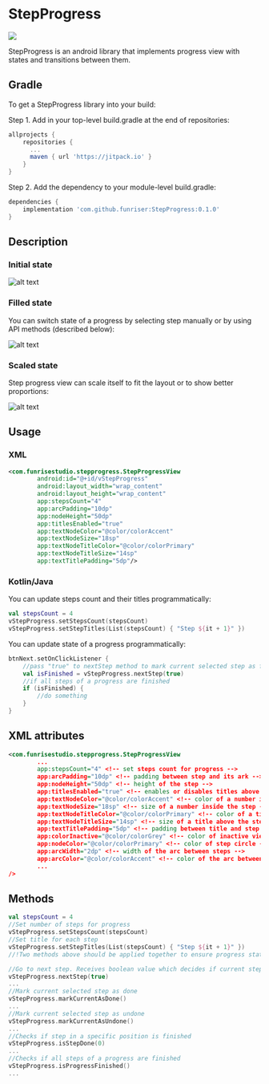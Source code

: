 # StepProgress
[![](https://jitpack.io/v/funriser/StepProgress.svg)](https://jitpack.io/#funriser/StepProgress)

StepProgress is an android library that implements progress view with states and transitions between them.
## Gradle
To get a StepProgress library into your build:

Step 1. Add in your top-level build.gradle at the end of repositories:
```gradle
allprojects {
    repositories {
      ...
      maven { url 'https://jitpack.io' }
    }
}
```

Step 2. Add the dependency to your module-level build.gradle:
```gradle
dependencies {
    implementation 'com.github.funriser:StepProgress:0.1.0'
}
```
## Description
### Initial state
![alt text](https://raw.githubusercontent.com/funriser/StepProgress/master/screenshots/state_empty.png)
### Filled state
You can switch state of a progress by selecting step manually or by using API methods (described below):

![alt text](https://raw.githubusercontent.com/funriser/StepProgress/master/screenshots/state_filled.png)
### Scaled state
Step progress view can scale itself to fit the layout or to show better proportions:

![alt text](https://raw.githubusercontent.com/funriser/StepProgress/master/screenshots/state_scaled.png)
## Usage
### XML
```xml
<com.funrisestudio.stepprogress.StepProgressView
        android:id="@+id/vStepProgress"
        android:layout_width="wrap_content"
        android:layout_height="wrap_content"
        app:stepsCount="4"
        app:arcPadding="10dp"
        app:nodeHeight="50dp"
        app:titlesEnabled="true"
        app:textNodeColor="@color/colorAccent"
        app:textNodeSize="18sp"
        app:textNodeTitleColor="@color/colorPrimary"
        app:textNodeTitleSize="14sp"
        app:textTitlePadding="5dp"/>
```
### Kotlin/Java
You can update steps count and their titles programmatically:
```kotlin
val stepsCount = 4
vStepProgress.setStepsCount(stepsCount)
vStepProgress.setStepTitles(List(stepsCount) { "Step ${it + 1}" })
```
You can update state of a progress programmatically:
```kotlin
btnNext.setOnClickListener {
    //pass "true" to nextStep method to mark current selected step as finished
    val isFinished = vStepProgress.nextStep(true)
    //if all steps of a progress are finished
    if (isFinished) {
        //do something
    }
}
```
## XML attributes
```xml
<com.funrisestudio.stepprogress.StepProgressView
        ...
        app:stepsCount="4" <!-- set steps count for progress -->
        app:arcPadding="10dp" <!-- padding between step and its ark -->
        app:nodeHeight="50dp" <!-- height of the step -->
        app:titlesEnabled="true" <!-- enables or disables titles above steps -->
        app:textNodeColor="@color/colorAccent" <!-- color of a number inside the step -->
        app:textNodeSize="18sp" <!-- size of a number inside the step -->
        app:textNodeTitleColor="@color/colorPrimary" <!-- color of a title above the step -->
        app:textNodeTitleSize="14sp" <!-- size of a title above the step -->
        app:textTitlePadding="5dp" <!-- padding between title and step below it -->
        app:colorInactive="@color/colorGrey" <!-- color of inactive views -->
        app:nodeColor="@color/colorPrimary" <!-- color of step circle -->
        app:arcWidth="2dp" <!-- width of the arc between steps -->
        app:arcColor="@color/colorAccent" <!-- color of the arc between steps -->
        ...
/>
```
## Methods
```kotlin
val stepsCount = 4
//Set number of steps for progress
vStepProgress.setStepsCount(stepsCount)
//Set title for each step
vStepProgress.setStepTitles(List(stepsCount) { "Step ${it + 1}" })
//!Two methods above should be applied together to ensure progress state consistence

//Go to next step. Receives boolean value which decides if current step should be marked as done
vStepProgress.nextStep(true)
...
//Mark current selected step as done
vStepProgress.markCurrentAsDone()
...
//Mark current selected step as undone
vStepProgress.markCurrentAsUndone()
...
//Checks if step in a specific position is finished
vStepProgress.isStepDone(0)
...
//Checks if all steps of a progress are finished
vStepProgress.isProgressFinished()
...
```


